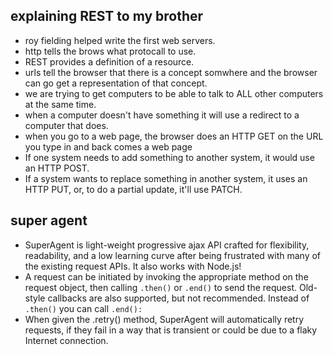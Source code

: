 ## explaining REST to my brother
 
- roy fielding helped write the first web servers.
- http tells the brows what protocall to use. 
- REST provides a definition of a resource.
- urls tell the browser that there is a concept somwhere and the browser can go get a representation of that concept.
- we are trying to get computers to be able to talk to ALL other computers at the same time.
- when a computer doesn't have something it will use a redirect to a computer that does.
- when you go to a web page, the browser does an HTTP GET on the URL you type in and back comes a web page
- If one system needs to add something to another system, it would use an HTTP POST.
- If a system wants to replace something in another system, it uses an HTTP PUT, or, to do a partial update, it'll use PATCH.

## super agent 
- SuperAgent is light-weight progressive ajax API crafted for flexibility, readability, and a low learning curve after being frustrated with many of the existing request APIs. It also works with Node.js!
- A request can be initiated by invoking the appropriate method on the request object, then calling `.then()` or `.end()` to send the request.
Old-style callbacks are also supported, but not recommended. Instead of `.then()` you can call `.end():`
- When given the .retry() method, SuperAgent will automatically retry requests, if they fail in a way that is transient or could be due to a flaky Internet connection.